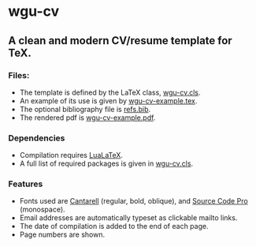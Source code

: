 # wgu-cv

## A clean and modern CV/resume template for TeX.

### Files:
- The template is defined by the LaTeX class, [wgu-cv.cls].
- An example of its use is given by [wgu-cv-example.tex].
- The optional bibliography file is [refs.bib].
- The rendered pdf is [wgu-cv-example.pdf].

### Dependencies
- Compilation requires [LuaLaTeX].
- A full list of required packages is given in [wgu-cv.cls].

### Features
- Fonts used are [Cantarell] (regular, bold, oblique), and [Source Code Pro] (monospace).
- Email addresses are automatically typeset as clickable mailto links.
- The date of compilation is added to the end of each page.
- Page numbers are shown.

[wgu-cv.cls]: ./wgu-cv.cls
[wgu-cv-example.tex]: ./wgu-cv-example.tex
[refs.bib]: ./refs.bib
[wgu-cv-example.pdf]: ./wgu-cv-example.pdf
[Source Code Pro]: https://ctan.org/tex-archive/fonts/sourcecodepro
[Cantarell]: https://ctan.org/pkg/cantarell
[LuaLaTeX]: http://www.luatex.org 
